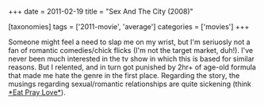 +++
date = 2011-02-19
title = "Sex And The City (2008)"

[taxonomies]
tags = ['2011-movie', 'average']
categories = ['movies']
+++

Someone might feel a need to slap me on my wrist, but I\'m seriuosly not
a fan of romantic comedies/chick flicks (I\'m not the target market,
duh!). I\'ve never been much interested in the tv show in which this is
based for similar reasons. But I relented, and in turn got punished by
2hr+ of age-old formula that made me hate the genre in the first place.
Regarding the story, the musings regarding sexual/romantic relationships
are quite sickening (think [\*Eat Pray Love\*]).

  [\*Eat Pray Love\*]: http://tshepang.net/eat-pray-love-2010
